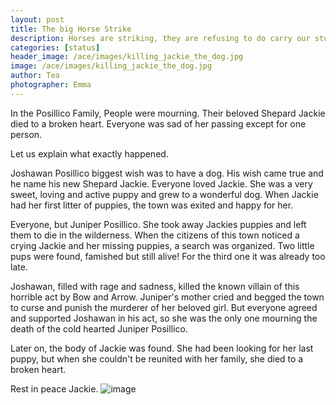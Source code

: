```yaml
---
layout: post
title: The big Horse Strike
description: Horses are striking, they are refusing to do carry our stuff.
categories: [status]
header_image: /ace/images/killing_jackie_the_dog.jpg
image: /ace/images/killing_jackie_the_dog.jpg
author: Tea
photographer: Emma
---
```


In the Posillico Family, People were mourning. Their beloved Shepard Jackie died to a broken heart. Everyone was sad of her passing except for one person.

Let us explain what exactly happened. 

Joshawan Posillico biggest wish was to have a dog. His wish came true and he name his new Shepard Jackie. Everyone loved Jackie. She was a very sweet, loving and active puppy and grew to a wonderful dog. When Jackie had her first litter of puppies, the town was exited and happy for her. 

Everyone, but Juniper Posillico. She took away Jackies puppies and left them to die in the wilderness. When the citizens of this town noticed a crying Jackie and her missing puppies, a search was organized. Two little pups were found, famished but still alive! For the third one it was already too late. 

Joshawan, filled with rage and sadness, killed the known villain of this horrible act by Bow and Arrow. Juniper's mother cried and begged the town to curse and punish the murderer of her beloved girl. But everyone agreed and supported Joshawan in his act, so she was the only one mourning the death of the cold hearted Juniper Posillico.

Later on, the body of Jackie was found. She had been looking for her last puppy, but when she couldn't be reunited with her family, she died to a broken heart. 

Rest in peace Jackie.
![image](/ace/images/killing_jackie_the_dog.jpg)